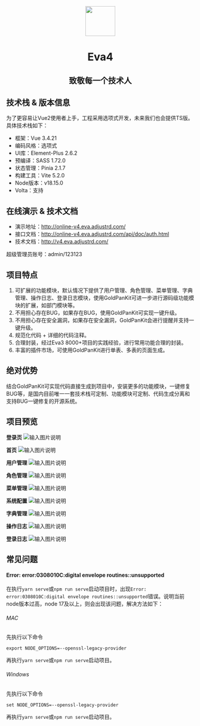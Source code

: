 <div align="center">
  <img src="public/logo.png" width="120px" style="width:80px;height:80px;" />
  <h1>Eva4</h1>
  <h2>致敬每一个技术人</h2>
</div>

## 技术栈 & 版本信息
为了更容易让Vue2使用者上手，工程采用选项式开发，未来我们也会提供TS版。具体技术栈如下：
- 框架：Vue 3.4.21
- 编码风格：选项式
- UI库：Element-Plus 2.6.2
- 预编译：SASS 1.72.0
- 状态管理：Pinia 2.1.7
- 构建工具：Vite 5.2.0
- Node版本：v18.15.0
- Volta：支持

## 在线演示 & 技术文档
- 演示地址：http://online-v4.eva.adjustrd.com/
- 接口文档：http://online-v4.eva.adjustrd.com/api/doc/auth.html
- 技术文档：http://v4.eva.adjustrd.com/

超级管理员账号：admin/123123

## 项目特点
1. 可扩展的功能模块，默认情况下提供了用户管理、角色管理、菜单管理、字典管理、操作日志、登录日志模块，使用GoldPanKit可进一步进行源码级功能模块的扩展，如部门模块等。
2. 不用担心存在BUG，如果存在BUG，使用GoldPanKit可实现一键升级。
3. 不用担心存在安全漏洞，如果存在安全漏洞，GoldPanKit会进行提醒并支持一键升级。
4. 规范化代码 + 详细的代码注释。
5. 合理封装，经过Eva3 8000+项目的实践经验，进行常用功能合理的封装。
6. 丰富的插件市场，可使用GoldPanKit进行单表、多表的页面生成。

## 绝对优势

结合GoldPanKit可实现代码直接生成到项目中，安装更多的功能模块，一键修复BUG等，是国内目前唯一一套技术栈可定制、功能模块可定制、代码生成分离和支持BUG一键修复的开源系统。

## 项目预览
**登录页**
![输入图片说明](public/preview/1.png)

**首页**
![输入图片说明](public/preview/2.png)

**用户管理**
![输入图片说明](public/preview/3.png)

**角色管理**
![输入图片说明](public/preview/4.png)

**菜单管理**
![输入图片说明](public/preview/5.png)

**系统配置**
![输入图片说明](public/preview/6.png)

**字典管理**
![输入图片说明](public/preview/7.png)

**操作日志**
![输入图片说明](public/preview/8.png)

**登录日志**
![输入图片说明](public/preview/9.png)

## 常见问题

#### Error: error:0308010C:digital envelope routines::unsupported
在执行`yarn serve`或`npm run serve`启动项目时，出现`Error: error:0308010C:digital envelope routines::unsupported`错误。说明当前node版本过高，node 17及以上，则会出现该问题，解决方法如下：

###### MAC
先执行以下命令
```
export NODE_OPTIONS=--openssl-legacy-provider
```
再执行`yarn serve`或`npm run serve`启动项目。

###### Windows
先执行以下命令
```
set NODE_OPTIONS=--openssl-legacy-provider
```
再执行`yarn serve`或`npm run serve`启动项目。
